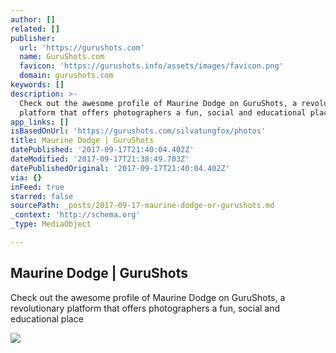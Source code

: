 ```yaml
---
author: []
related: []
publisher:
  url: 'https://gurushots.com'
  name: GuruShots.com
  favicon: 'https://gurushots.info/assets/images/favicon.png'
  domain: gurushots.com
keywords: []
description: >-
  Check out the awesome profile of Maurine Dodge on GuruShots, a revolutionary
  platform that offers photographers a fun, social and educational place
app_links: []
isBasedOnUrl: 'https://gurushots.com/silvatungfox/photos'
title: Maurine Dodge | GuruShots
datePublished: '2017-09-17T21:40:04.402Z'
dateModified: '2017-09-17T21:38:49.703Z'
datePublishedOriginal: '2017-09-17T21:40:04.402Z'
via: {}
inFeed: true
starred: false
sourcePath: _posts/2017-09-17-maurine-dodge-or-gurushots.md
_context: 'http://schema.org'
_type: MediaObject

---
```

<article style=""><h1>Maurine Dodge | GuruShots</h1><p>Check out the awesome profile of Maurine Dodge on GuruShots, a revolutionary platform that offers photographers a fun, social and educational place</p><img src="https://photos.gurushots.com/unsafe/0x0/85313e8a3b6d55d666f43f429b671064/3_2cfb201c89199f76871c7f7ee3edfc5b.jpg" /></article>